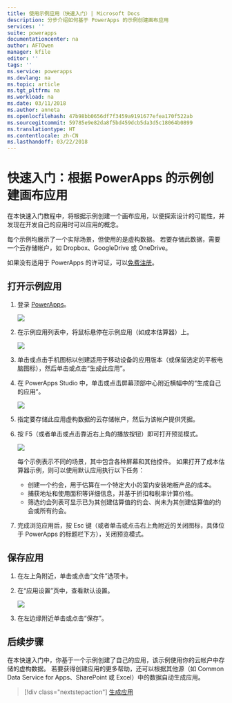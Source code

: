 ```yaml
---
title: 使用示例应用（快速入门）| Microsoft Docs
description: 分步介绍如何基于 PowerApps 的示例创建画布应用
services: ''
suite: powerapps
documentationcenter: na
author: AFTOwen
manager: kfile
editor: ''
tags: ''
ms.service: powerapps
ms.devlang: na
ms.topic: article
ms.tgt_pltfrm: na
ms.workload: na
ms.date: 03/11/2018
ms.author: anneta
ms.openlocfilehash: 47b98bb0656df7f3459a9191677efea170f522ab
ms.sourcegitcommit: 59785e9e82da8f5bd459dcb5da3d5c18064b0899
ms.translationtype: HT
ms.contentlocale: zh-CN
ms.lasthandoff: 03/22/2018
---
```

# <a name="quickstart-create-a-canvas-app-from-a-sample-in-powerapps"></a>快速入门：根据 PowerApps 的示例创建画布应用
在本快速入门教程中，将根据示例创建一个画布应用，以便探索设计的可能性，并发现在开发自己的应用时可以应用的概念。

每个示例均展示了一个实际场景，但使用的是虚构数据。 若要存储此数据，需要一个云存储帐户，如 Dropbox、GoogleDrive 或 OneDrive。

如果没有适用于 PowerApps 的许可证，可以[免费注册](../signup-for-powerapps.md)。

## <a name="open-a-sample-app"></a>打开示例应用
1. 登录 [PowerApps](https://web.powerapps.com)。

    ![](./media/open-and-run-a-sample-app/sign-in.png)

1. 在示例应用列表中，将鼠标悬停在示例应用（如成本估算器）上。

    ![](./media/open-and-run-a-sample-app/sample-tile.png)

1. 单击或点击手机图标以创建适用于移动设备的应用版本（或保留选定的平板电脑图标），然后单击或点击“生成此应用”。

1. 在 PowerApps Studio 中，单击或点击屏幕顶部中心附近横幅中的“生成自己的应用”。

    ![](./media/open-and-run-a-sample-app/banner.png)

1. 指定要存储此应用虚构数据的云存储帐户，然后为该帐户提供凭据。

1. 按 F5（或者单击或点击靠近右上角的播放按钮）即可打开预览模式。

    ![](./media/open-and-run-a-sample-app/open-preview.png)

    每个示例表示不同的场景，其中包含各种屏幕和其他控件。 如果打开了成本估算器示例，则可以使用默认应用执行以下任务：

    - 创建一个约会，用于估算在一个特定大小的室内安装地板产品的成本。
    - 捕获地址和使用面积等详细信息，并基于折扣和税率计算价格。
    - 筛选约会列表可显示已为其创建估算值的约会、尚未为其创建估算值的约会或所有约会。
    
1. 完成浏览应用后，按 Esc 键（或者单击或点击右上角附近的关闭图标，具体位于 PowerApps 的标题栏下方），关闭预览模式。

## <a name="save-the-app"></a>保存应用
1. 在左上角附近，单击或点击“文件”选项卡。

1. 在“应用设置”页中，查看默认设置。

    ![](./media/open-and-run-a-sample-app/app-settings.png)

1. 在左边缘附近单击或点击“保存”。 

## <a name="next-steps"></a>后续步骤
在本快速入门中，你基于一个示例创建了自己的应用，该示例使用你的云帐户中存储的虚构数据。 若要获得创建应用的更多帮助，还可以根据其他源（如 Common Data Service for Apps、SharePoint 或 Excel）中的数据自动生成应用。

> [!div class="nextstepaction"]
> [生成应用](data-platform-create-app.md)